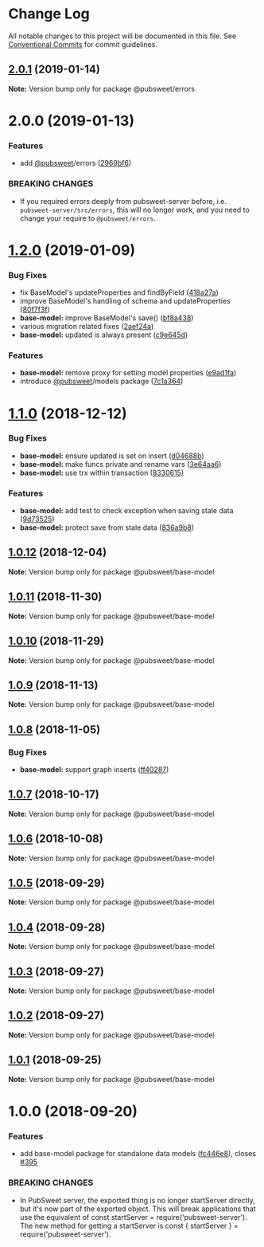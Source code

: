 # Change Log

All notable changes to this project will be documented in this file.
See [Conventional Commits](https://conventionalcommits.org) for commit guidelines.

## [2.0.1](https://gitlab.coko.foundation/pubsweet/pubsweet/compare/@pubsweet/errors@2.0.0...@pubsweet/errors@2.0.1) (2019-01-14)

**Note:** Version bump only for package @pubsweet/errors





# 2.0.0 (2019-01-13)


### Features

* add [@pubsweet](https://gitlab.coko.foundation/pubsweet)/errors ([2969bf6](https://gitlab.coko.foundation/pubsweet/pubsweet/commit/2969bf6))


### BREAKING CHANGES

* If you required errors deeply from pubsweet-server before, i.e.
`pubsweet-server/src/errors`, this will no longer work, and you need to change your require to
`@pubsweet/errors`.





# [1.2.0](https://gitlab.coko.foundation/pubsweet/pubsweet/compare/@pubsweet/base-model@1.1.0...@pubsweet/base-model@1.2.0) (2019-01-09)


### Bug Fixes

* fix BaseModel's updateProperties and findByField ([418a27a](https://gitlab.coko.foundation/pubsweet/pubsweet/commit/418a27a))
* improve BaseModel's handling of schema and updateProperties ([80f7f3f](https://gitlab.coko.foundation/pubsweet/pubsweet/commit/80f7f3f))
* **base-model:** improve BaseModel's save() ([bf8a438](https://gitlab.coko.foundation/pubsweet/pubsweet/commit/bf8a438))
* various migration related fixes ([2aef24a](https://gitlab.coko.foundation/pubsweet/pubsweet/commit/2aef24a))
* **base-model:** updated is always present ([c9e645d](https://gitlab.coko.foundation/pubsweet/pubsweet/commit/c9e645d))


### Features

* **base-model:** remove proxy for setting model properties ([e9ad1fa](https://gitlab.coko.foundation/pubsweet/pubsweet/commit/e9ad1fa))
* introduce [@pubsweet](https://gitlab.coko.foundation/pubsweet)/models package ([7c1a364](https://gitlab.coko.foundation/pubsweet/pubsweet/commit/7c1a364))





# [1.1.0](https://gitlab.coko.foundation/pubsweet/pubsweet/compare/@pubsweet/base-model@1.0.12...@pubsweet/base-model@1.1.0) (2018-12-12)


### Bug Fixes

* **base-model:** ensure updated is set on insert ([d04688b](https://gitlab.coko.foundation/pubsweet/pubsweet/commit/d04688b))
* **base-model:** make funcs private and rename vars ([3e64aa6](https://gitlab.coko.foundation/pubsweet/pubsweet/commit/3e64aa6))
* **base-model:** use trx within transaction ([8330615](https://gitlab.coko.foundation/pubsweet/pubsweet/commit/8330615))


### Features

* **base-model:** add test to check exception when saving stale data ([9d73525](https://gitlab.coko.foundation/pubsweet/pubsweet/commit/9d73525))
* **base-model:** protect save from stale data ([836a9b8](https://gitlab.coko.foundation/pubsweet/pubsweet/commit/836a9b8))





## [1.0.12](https://gitlab.coko.foundation/pubsweet/pubsweet/compare/@pubsweet/base-model@1.0.11...@pubsweet/base-model@1.0.12) (2018-12-04)

**Note:** Version bump only for package @pubsweet/base-model





## [1.0.11](https://gitlab.coko.foundation/pubsweet/pubsweet/compare/@pubsweet/base-model@1.0.10...@pubsweet/base-model@1.0.11) (2018-11-30)

**Note:** Version bump only for package @pubsweet/base-model





## [1.0.10](https://gitlab.coko.foundation/pubsweet/pubsweet/compare/@pubsweet/base-model@1.0.9...@pubsweet/base-model@1.0.10) (2018-11-29)

**Note:** Version bump only for package @pubsweet/base-model





<a name="1.0.9"></a>
## [1.0.9](https://gitlab.coko.foundation/pubsweet/pubsweet/compare/@pubsweet/base-model@1.0.8...@pubsweet/base-model@1.0.9) (2018-11-13)




**Note:** Version bump only for package @pubsweet/base-model

<a name="1.0.8"></a>
## [1.0.8](https://gitlab.coko.foundation/pubsweet/pubsweet/compare/@pubsweet/base-model@1.0.7...@pubsweet/base-model@1.0.8) (2018-11-05)


### Bug Fixes

* **base-model:** support graph inserts ([ff40287](https://gitlab.coko.foundation/pubsweet/pubsweet/commit/ff40287))




<a name="1.0.7"></a>
## [1.0.7](https://gitlab.coko.foundation/pubsweet/pubsweet/compare/@pubsweet/base-model@1.0.6...@pubsweet/base-model@1.0.7) (2018-10-17)




**Note:** Version bump only for package @pubsweet/base-model

<a name="1.0.6"></a>
## [1.0.6](https://gitlab.coko.foundation/pubsweet/pubsweet/compare/@pubsweet/base-model@1.0.5...@pubsweet/base-model@1.0.6) (2018-10-08)




**Note:** Version bump only for package @pubsweet/base-model

<a name="1.0.5"></a>
## [1.0.5](https://gitlab.coko.foundation/pubsweet/pubsweet/compare/@pubsweet/base-model@1.0.4...@pubsweet/base-model@1.0.5) (2018-09-29)




**Note:** Version bump only for package @pubsweet/base-model

<a name="1.0.4"></a>
## [1.0.4](https://gitlab.coko.foundation/pubsweet/pubsweet/compare/@pubsweet/base-model@1.0.3...@pubsweet/base-model@1.0.4) (2018-09-28)




**Note:** Version bump only for package @pubsweet/base-model

<a name="1.0.3"></a>
## [1.0.3](https://gitlab.coko.foundation/pubsweet/pubsweet/compare/@pubsweet/base-model@1.0.2...@pubsweet/base-model@1.0.3) (2018-09-27)




**Note:** Version bump only for package @pubsweet/base-model

<a name="1.0.2"></a>
## [1.0.2](https://gitlab.coko.foundation/pubsweet/pubsweet/compare/@pubsweet/base-model@1.0.1...@pubsweet/base-model@1.0.2) (2018-09-27)




**Note:** Version bump only for package @pubsweet/base-model

<a name="1.0.1"></a>
## [1.0.1](https://gitlab.coko.foundation/pubsweet/pubsweet/compare/@pubsweet/base-model@1.0.0...@pubsweet/base-model@1.0.1) (2018-09-25)




**Note:** Version bump only for package @pubsweet/base-model

<a name="1.0.0"></a>
# 1.0.0 (2018-09-20)


### Features

* add base-model package for standalone data models ([fc446e8](https://gitlab.coko.foundation/pubsweet/pubsweet/commit/fc446e8)), closes [#395](https://gitlab.coko.foundation/pubsweet/pubsweet/issues/395)


### BREAKING CHANGES

* In PubSweet server, the exported thing is no longer startServer directly, but it's
now part of the exported object. This will break applications that use the equivalent of const
startServer = require('pubsweet-server'). The new method for getting a startServer is const {
startServer } = require('pubsweet-server').
